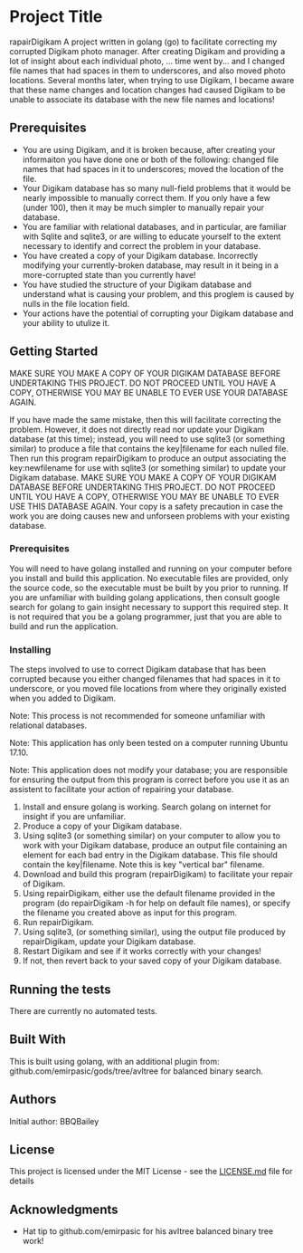 # Project Title

rapairDigikam
A project written in golang (go) to facilitate correcting my corrupted Digikam photo manager.  After creating Digikam and providing a lot of insight about each individual photo, ... time went by... and I changed file names that had spaces in them to underscores, and also moved photo locations.  Several months later, when trying to use Digikam, I became aware that these name changes and location changes had caused Digikam to be unable to associate its database with the new file names and locations!  

## Prerequisites
- You are using Digikam, and it is broken because, after creating your informaiton you have done one or both of the following: changed file names that had spaces in it to underscores; moved the location of the file.
- Your Digikam database has so many null-field problems that it would be nearly impossible to manually correct them.  If you only have a few (under 100), then it may be much simpler to manually repair your database.
- You are familiar with relational databases, and in particular, are familiar with Sqlite and sqlite3, or are willing to educate yourself to the extent necessary to identify and correct the problem in your database.
- You have created a copy of your Digikam database.  Incorrectly modifying your currently-broken database, may result in it being in a more-corrupted state than you currently have!
- You have studied the structure of your Digikam database and understand what is causing your problem, and this proglem is caused by nulls in the file location field.
- Your actions have the potential of corrupting your Digikam database and your ability to utulize it.

## Getting Started
MAKE SURE YOU MAKE A COPY OF YOUR DIGIKAM DATABASE BEFORE UNDERTAKING THIS PROJECT.  DO NOT PROCEED UNTIL YOU HAVE A COPY, OTHERWISE YOU MAY BE UNABLE TO EVER USE YOUR DATABASE AGAIN.  

If you have made the same mistake, then this will facilitate correcting the problem.  However, it does not directly read nor update your Digikam database (at this time); instead, you will need to use sqlite3 (or something similar) to produce a file that contains the key|filename for each nulled file.  Then run this program repairDigikam to produce an output associating the key:newfilename for use with sqlite3 (or something similar) to update your Digikam database.  MAKE SURE YOU MAKE A COPY OF YOUR DIGIKAM DATABASE BEFORE UNDERTAKING THIS PROJECT.  DO NOT PROCEED UNTIL YOU HAVE A COPY, OTHERWISE YOU MAY BE UNABLE TO EVER USE THIS DATABASE AGAIN.  Your copy is a safety precaution in case the work you are doing causes new and unforseen problems with your existing database.

### Prerequisites

You will need to have golang installed and running on your computer before you install and build this application.  No executable files are provided, only the source code, so the executable must be built by you prior to running.  If you are unfamiliar with building golang applications, then consult google search for golang to gain insight necessary to support this required step.  It is not required that you be a golang programmer, just that you are able to build and run the application.

### Installing

The steps involved to use to correct Digikam database that has been corrupted because you either changed filenames that had spaces in it to underscore, or you moved file locations from where they originally existed when you added to Digikam.

Note: This process is not recommended for someone unfamiliar with relational databases.  

Note: This application has only been tested on a computer running Ubuntu 17.10.

Note: This application does not modify your database; you are responsible for ensuring the output from this program is correct before you use it as an assistent to facilitate your action of repairing your database.

1.  Install and ensure golang is working.  Search golang on internet for insight if you are unfamiliar.
2.  Produce a copy of your Digikam database.
2.  Using sqlite3 (or something similar) on your computer to allow you to work with your Digikam database, produce an output file containing an element for each bad entry in the Digikam database.  This file should contain the key|filename.  Note this is key "vertical bar" filename.
3.  Download and build this program (repairDigikam) to facilitate your repair of Digikam.
4.  Using repairDigikam, either use the default filename provided in the program (do repairDigikam -h for help on default file names), or specify the filename you created above as input for this program.
5.  Run repairDigikam.
6.  Using sqlite3, (or something similar), using the output file produced by repairDigikam, update your Digikam database.
7.  Restart Digikam and see if it works correctly with your changes!
8.  If not, then revert back to your saved copy of your Digikam database.

## Running the tests

There are currently no automated tests.

## Built With

This is built using golang, with an additional plugin from: github.com/emirpasic/gods/tree/avltree for balanced binary search.

## Authors

Initial author: BBQBailey

## License

This project is licensed under the MIT License - see the [LICENSE.md](LICENSE.md) file for details

## Acknowledgments

* Hat tip to github.com/emirpasic for his avltree balanced binary tree work!



